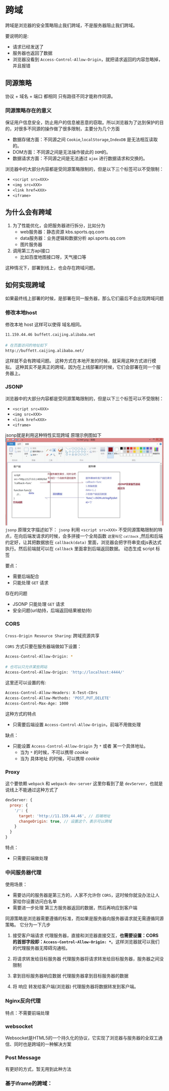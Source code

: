 # 跨域
跨域是浏览器的安全策略阻止我们跨域，不是服务器阻止我们跨域。

要说明的是:
* 请求已经发送了
* 服务器也返回了数据
* 浏览器没看到 `Access-Control-Allow-Origin`，就把请求返回的内容忽略掉，并且报错



## 同源策略
协议 + 域名 + 端口 都相同 只有路径不同才能称作同源。




### 同源策略存在的意义
保证用户信息安全，防止用户的信息被恶意的窃取。所以浏览器为了达到保护的目的，对很多不同源的操作做了很多限制，主要分为几个方面
* 数据存储方面：不同源之间 `Cookie`,`localStorage`,`IndexDB` 是无法相互读取的。
* DOM方面：不同源之间是无法操作彼此的 `DOM`的。
* 数据请求方面：不同源之间是无法通过 `ajax` 进行数据请求和交换的。

浏览器中的大部分内容都是受同源策略限制的，但是以下三个标签可以不受限制：
* `<script src=XXX>`
* `<img src=XXX>`
* `<link href=XXX>`
* `<iframe>`




## 为什么会有跨域
1. 为了性能优化，会把服务器进行拆分，比如分为
    * web服务器：静态资源 kbs.sports.qq.com
    * data服务器：业务逻辑和数据分析 api.sports.qq.com
    * 图片服务器
2. 调用第三方api接口
    * 比如百度地图接口呀，天气接口等

这种情况下，部署到线上，也会存在跨域问题。




## 如何实现跨域
如果最终线上部署的时候，是部署在同一服务器，那么它们最后不会出现跨域问题



### 修改本地host
修改本地 host 这样可以使得 域名相同。
```bash
11.159.44.46 buffett.caijing.alibaba.net   

# 在页面访问的地址如下
http://buffett.caijing.alibaba.net/
```
这样就不会有跨域问题。
这种方式在本地开发的时候，就采用这种方式进行模拟。
这种其实不是真正的跨域，因为在上线部署的时候，它们会部署在同一个服务器上。




### JSONP
浏览器中的大部分内容都是受同源策略限制的，但是以下三个标签可以不受限制：
* `<script src=XXX>`
* `<img src=XXX>`
* `<link href=XXX>`
* `<iframe>`

jsonp就是利用这种特性实现跨域
原理示例图如下
![jsonp跨域原理](./pictures/浏览器发起HTTP请求的典型场景.png)
`jsonp` 原理文字描述如下：
`jsonp` 利用 `<script src=XXX>` 不受同源策略限制的特点，在向后端发请求的时候，会多拼接一个全局函数 <small>这里叫它 `callback`</small> ,然后和后端约定好，让其把数据放在 `callback(data)` 里面，浏览器会把字符串变成js表达式执行。然后前端就可以在 `callback` 里面拿到后端返回数据。
动态生成 script 标签


要点：
* 需要后端配合
* 只能处理 `GET` 请求

存在的问题
* JSONP 只能处理 `GET` 请求
* 安全问题(url劫持，后端返回结果被劫持)



### CORS
`Cross-Origin Resource Sharing`: 跨域资源共享

`CORS` 方式只要在服务器端做如下设置：
```bash
Access-Control-Allow-Origin: *

# 也可以只允许某些网站
Access-Control-Allow-Origin: 'http://localhost:4444/'
```
 

这里还可以设置的有:
```bash
Access-Control-Allow-Headers: X-Test-COrs
Access-Control-Allow-Methods: 'POST,PUT,DELETE'
Access-Control-Max-Age: 1000
```

这种方式的特点
* 只需要后端设置 `Access-Control-Allow-Origin`，前端不用做处理

缺点：
* 只能设置 `Access-Control-Allow-Origin` 为 `*` 或者 某一个具体地址。 
    * 当为 `*` 的时候，不可以携带 *cookie*
    * 当为 具体地址 的时候，可以携带 *cookie*




### Proxy
这个要依赖 `webpack` 和 `webpack-dev-server`
这里你看到了是 `devServer`，也就是说线上不能通过这种方式了
```javascript
devServer: {
  proxy: {
    '/': {
      target: 'http://11.159.44.46', // 后端地址
      changeOrigin: true, // 设置这个，表示可以跨域
    }
  }
}
```
特点：
* 只需要前端做处理



### 中间服务器代理
使用场景：
* 需要访问的服务器是第三方的，人家不允许你 `CORS`，这时候你就没办法让人家给你设置访问白名单
* 需要进一步处理 第三方服务器返回的数据，然后再响应到客户端


同源策略是浏览器需要遵循的标准，而如果是服务器向服务器请求就无需遵循同源策略。
它分为一下几步
1. 接受客户端请求
代理服务器，直接和浏览器直接交互，**也需要设置：CORS 的首部字段即：`Access-Control-Allow-Origin: *`**。这样浏览器就可以我们的代理服务器无障碍沟通啦。

2. 将请求转发给目标服务器
代理服务器将请求转发给目标服务器，服务器之间没限制

3. 拿到目标服务器响应数据
代理服务器拿到目标服务器的数据

4. 将 响应 转发给客户端(浏览器)
代理服务器将数据转发到客户端。





### Nginx反向代理
特点：不需要前端处理


### websocket
Websocket是HTML5的一个持久化的协议，它实现了浏览器与服务器的全双工通信、同时也是跨域的一种解决方案 

### Post Message
有更好的方式，暂无用到此种方法

### 基于iframe的跨域：


